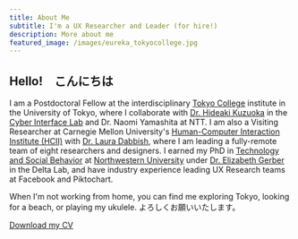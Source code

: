 ```yaml
---
title: About Me
subtitle: I'm a UX Researcher and Leader (for hire!)
description: More about me
featured_image: /images/eureka_tokyocollege.jpg
---
```


## Hello!　こんにちは

<p>I am a Postdoctoral Fellow at the interdisciplinary <a href="https://www.tc.u-tokyo.ac.jp/">Tokyo College</a> institute in the University of Tokyo, where I collaborate with <a href="http://www.cyber.t.u-tokyo.ac.jp/~kuzuoka/index.html">Dr. Hideaki Kuzuoka</a> in the <a href="http://www.cyber.t.u-tokyo.ac.jp/">Cyber Interface Lab</a> and Dr. Naomi Yamashita at NTT. I am also a Visiting Researcher at Carnegie Mellon University's <a href="https://www.hcii.cmu.edu/">Human-Computer Interaction Institute (HCII)</a> with <a href="http://www.lauradabbish.com/">Dr. Laura Dabbish</a>, where I am leading a fully-remote team of eight researchers and designers. I earned my PhD in <a href="http://tsb.northwestern.edu/index.php">Technology and Social Behavior</a> at <a href="http://www.northwestern.edu/">Northwestern University</a> under <a href="https://egerber.mech.northwestern.edu/">Dr. Elizabeth Gerber</a> in the Delta Lab, and have industry experience leading UX Research teams at Facebook and Piktochart.</p>

<p>When I'm not working from home, you can find me exploring Tokyo, looking for a beach, or playing my ukulele. よろしくお願いいたします。</p>

<a href="/documents/eureka_cv.pdf" class="button button--large">Download my CV</a>